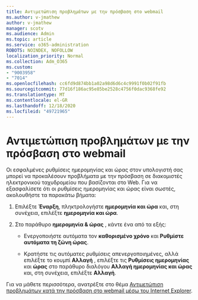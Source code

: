 ```yaml
---
title: Αντιμετώπιση προβλημάτων με την πρόσβαση στο webmail
ms.author: v-jmathew
author: v-jmathew
manager: scotv
ms.audience: Admin
ms.topic: article
ms.service: o365-administration
ROBOTS: NOINDEX, NOFOLLOW
localization_priority: Normal
ms.collection: Adm_O365
ms.custom:
- "9003958"
- "7014"
ms.openlocfilehash: cc6fd9d874bb1a02a98d6d6c4c9991f0b02f91fb
ms.sourcegitcommit: 77d16f186ac95e85be2528c4756f0dac9368fe92
ms.translationtype: MT
ms.contentlocale: el-GR
ms.lasthandoff: 12/18/2020
ms.locfileid: "49721965"
---
```

# <a name="troubleshoot-problems-with-accessing-webmail"></a>Αντιμετώπιση προβλημάτων με την πρόσβαση στο webmail

Οι εσφαλμένες ρυθμίσεις ημερομηνίας και ώρας στον υπολογιστή σας μπορεί να προκαλέσουν προβλήματα με την πρόσβαση σε διακομιστές ηλεκτρονικού ταχυδρομείου που βασίζονται στο Web. Για να εξασφαλίσετε ότι οι ρυθμίσεις ημερομηνίας και ώρας είναι σωστές, ακολουθήστε τα παρακάτω βήματα:

1. Επιλέξτε **Έναρξη**, πληκτρολογήστε **ημερομηνία και ώρα** και, στη συνέχεια, επιλέξτε **ημερομηνία και ώρα**.
2. Στο παράθυρο **ημερομηνία & ώρας** , κάντε ένα από τα εξής:

    - Ενεργοποιήστε αυτόματα τον **καθορισμένο χρόνο** και **Ρυθμίστε αυτόματα τη ζώνη ώρας**.

    - Κρατήστε τις αυτόματες ρυθμίσεις απενεργοποιημένες, αλλά επιλέξτε το κουμπί **Αλλαγή** , επιλέξτε τις **Ρυθμίσεις ημερομηνίας** και **ώρας** στο παράθυρο διαλόγου **Αλλαγή ημερομηνίας και ώρας** και, στη συνέχεια, επιλέξτε **Αλλαγή**.

Για να μάθετε περισσότερα, ανατρέξτε στο θέμα [Αντιμετώπιση προβλημάτων κατά την πρόσβαση στο webmail μέσω του Internet Explorer](https://go.microsoft.com/fwlink/?linkid=2139414).
